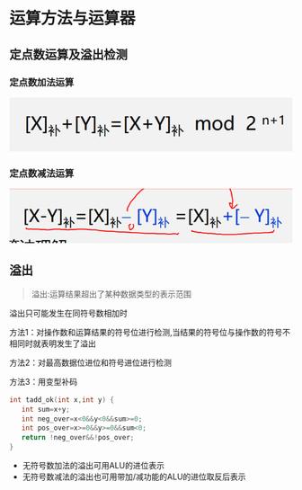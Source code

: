 # 运算方法与运算器

## 定点数运算及溢出检测

### 定点数加法运算

![批注 2020-01-11 152715](/assets/批注%202020-01-11%20152715.png)

### 定点数减法运算

![批注 2020-01-11 152742](/assets/批注%202020-01-11%20152742.png)

## 溢出

>溢出:运算结果超出了某种数据类型的表示范围

溢出只可能发生在同符号数相加时

 方法1：对操作数和运算结果的符号位进行检测,当结果的符号位与操作数的符号不相同时就表明发生了溢出

 方法2：对最高数据位进位和符号进位进行检测

 方法3：用变型补码

 ```c
int tadd_ok(int x,int y) {
    int sum=x+y;
    int neg_over=x<0&&y<0&&sum>=0;
    int pos_over=x>=0&&y>=0&&sum<0;
    return !neg_over&&!pos_over; 
}
 ```

 - 无符号数加法的溢出可用ALU的进位表示
 - 无符号数减法的溢出也可用带加/减功能的ALU的进位取反后表示